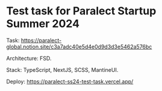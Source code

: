 # Test task for Paralect Startup Summer 2024

Task: https://paralect-global.notion.site/c3a7adc40e5d4e0d9d3d3e5462a576bc

Architecture: FSD.

Stack: TypeScript, NextJS, SCSS, MantineUI.

Deploy: https://paralect-ss24-test-task.vercel.app/
